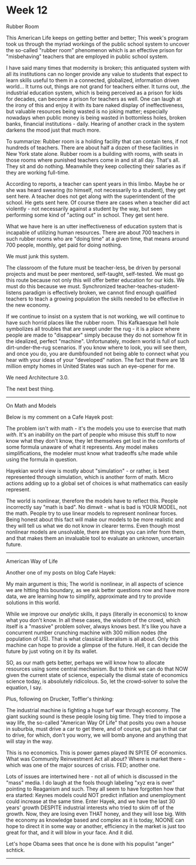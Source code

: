 # Week 12

Rubber Room

This American Life keeps on getting better and better; This week's program took us through the myriad workings of the public school system to uncover the so-called "rubber room" phenomenon which is an effective prison for "misbehaving" teachers that are employed in public school system.

I have said many times that modernity is broken; this antiquated system with all its institutions can no longer provide any value to students that expect to learn skills useful to them in a connected, globalized, information driven world... It turns out, things are not grand for teachers either. It turns out, .the industrial education system, which is being perceived as a prison for kids for decades, can become a prison for teachers as well. One can laugh at the irony of this and enjoy it with its bare naked display of ineffectiveness, but valuable resources being wasted is no joking matter; especially nowadays when public money is being wasted in bottomless holes, broken banks, financial institutions - daily. Hearing of another crack in the system darkens the mood just that much more.

To summarize: Rubber room is a holding facility that can contain tens, if not hundreds of teachers. There are about half a dozen of these facilities in New York state alone. Rubber room is a building with rooms, with seats in those rooms where punished teachers come in and sit all day. That's all. They sit and do nothing. Meanwhile they keep collecting their salaries as if they are working full-time.

According to reports, a teacher can spent years in this limbo. Maybe he or she was heard swearing (to himself, not necessarily to a student), they get sent here. A teacher does not get along with the superintendent of the school. He gets sent here. Of course there are cases when a teacher did act violently - not necessarily against a student by the way, but seen performing some kind of "acting out" in school. They get sent here.

What we have here is an utter ineffectiveness of education system that is incapable of utilizing human resources. There are about 700 teachers in such rubber rooms who are "doing time" at a given time, that means around 700 people, monthly, get paid for doing nothing.

We must junk this system.

The classroom of the future must be teacher-less, be driven by personal projects and must be peer mentored, self-taught, self-tested. We must go this route because not only this will offer better education for our kids. We must do this because we must. Synchronized teacher-teaches-student-listens paradigm is effectively broken, we cannot find enough qualified teachers to teach a growing population the skills needed to be effective in the new economy.

If we continue to insist on a system that is not working, we will continue to have such horrid places like the rubber room. This Kafkaesque hell hole symbolizes all troubles that are swept under the rug - it is a place where people are made to "disappear" simply because they do not somehow fit in the idealized, perfect "machine". Unfortunately, modern world is full of such dirt-under-the-rug scenarios. If you know where to look, you will see them, and once you do, you are dumbfounded not being able to connect what you hear with your ideas of your "developed" nation. The fact that there are 18 million empty homes in United States was such an eye-opener for me.

We need Architecture 3.0.

The next best thing.

---

On Math and Models

Below is my comment on a Cafe Hayek post:

The problem isn't with math - it's the models you use to exercise that
math *with*. It's an inability on the part of people who misuse this
stuff to now know what they don't know, they let themselves get lost
in the comforts of some formula unaware of what it represents. Any
model makes simplifications, the modeler must know what tradeoffs s/he
made while using the formula in question.

Hayekian world view is mostly about "simulation" - or rather, is best
represented through simulation, which is another form of math. Micro
actions adding up to a global set of choices is what mathematics can
easily represent.

The world is nonlinear, therefore the models have to reflect
this. People incorrectly say "math is bad". No dimwit - what is bad is
YOUR MODEL, not the math. People try to use linear models to represent
nonlinear forces. Being honest about this fact will make our models to
be more realistic and they will tell us what we do not know in clearer
terms. Even though most nonlinear models are unsolvable, there are
things you can infer from them, and that makes them an invaluable tool
to evaluate an unknown, uncertain future.

---

American Way of Life

Another one of my posts on blog Cafe Hayek:

My main argument is this; The world is nonlinear, in all aspects of science we are hitting this boundary, as we ask better questions now and have more data, we are learning how to simplify, approximate and try to provide solutions in this world.

While we improve our _analytic_ skills, it pays (literally in economics) to know what you don't know. In all these cases, the wisdom of the crowd, which itself is a "massive" problem solver, always knows best. It's like you have a concurrent number crunching machine with 300 million nodes (the population of US). That is what classical liberalism is all about. Only this machine can hope to provide a glimpse of the future. Hell, it can decide the future by just voting on it by its wallet.

SO, as our math gets better, perhaps we will know how to allocate resources using some central mechanism. But to think we can do that NOW given the current state of science, especially the dismal state of economics science today, is absolutely ridicolous. So, let the crowd-solver to solve the equation, I say.

Plus, following on Drucker, Toffler's thinking:

The industrial machine is fighting a huge turf war through
economy. The giant sucking sound is these people losing big time. They
tried to impose a way life, the so-called "American Way Of Life" that
posits you own a house in suburbia, must drive a car to get there, and
of course, put gas in that car to drive, for which, don't you worry,
we will bomb anyone and anything that will stay in the way.

This is no economics. This is power games played IN SPITE OF
economics. What was Community Reinvestment Act all about? Where is
market there - which was one of the major sources of crisis. FED;
another one.

Lots of issues are intertwined here - not all of which is discussed in
the "mass" media. I do laugh at the fools though labeling "xyz era is
over" pointing to Reaganism and such. They all seem to have forgotten
how that era started: Keynes models could NOT predict inflation and
unemployment could increase at the same time. Enter Hayek, and we have
the last 30 years' growth DESPITE industrial interests who tried to
skim off of the growth. Now, they are losing even THAT honey, and they
will lose big. With the economy as knowledge based and complex as it
is today, NOONE can hope to direct it in some way or another,
efficiency in the market is just too great for that, and it will blow
in your face. And it did.

Let's hope Obama sees that once he is done with his populist "anger"
schtick.

---

